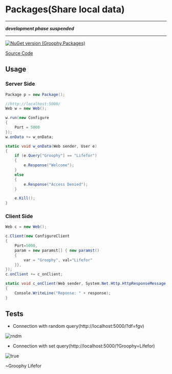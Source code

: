 # Packages(Share local data)


---------------------------------
  ***development phase suspended***

---------------------------------


[![NuGet version (Groophy.Packages)](https://img.shields.io/nuget/v/Groophy.Packages.svg?style=flat-square)](https://www.nuget.org/packages/Groophy.LangPackage/)

[Source Code](https://github.com/Groophy-Inc/Groophy.Packages/blob/main/Groophy.Packages/Web.cs)

## Usage

### Server Side
```c#
Package p = new Package();

//http://localhost:5000/
Web w = new Web();

w.run(new Configure
{
    Port = 5000
});
w.onData += w_onData;
```

```c#
static void w_onData(Web sender, User e)
{
    if (e.Query["Groophy"] == "Lifefor")
    {
        e.Response("Welcome");
    }
    else
    {
        e.Response("Access Denied");
    }

    e.Kill();
}
```

### Client Side
```c#
Web c = new Web();

c.Client(new ConfigureClient
{
    Port=5000,
    param = new paramst[] { new paramst()
    {
        var = "Groophy", val="Lifefor"
    }},
});
c.onClient += c_onClient;
```

```c#
static void c_onClient(Web sender, System.Net.Http.HttpResponseMessage Context, string response)
{
    Console.WriteLine("Reponse: " + response);
}
```

## Tests
 - Connection with random query(http://localhost:5000/?df=fgv)

![rndm](https://user-images.githubusercontent.com/77299279/147703875-0c1b1051-e322-4971-98d9-8539aefe90b4.PNG)

 - Connection with set query(http://localhost:5000/?Groophy=Lifefor)
 
![true](https://user-images.githubusercontent.com/77299279/147703926-503a0675-b170-470e-b786-5cee89904d97.PNG)

~Groophy Lifefor
